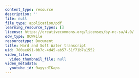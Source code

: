 ```yaml
---
content_type: resource
description: ''
file: null
file_type: application/pdf
learning_resource_types: []
license: https://creativecommons.org/licenses/by-nc-sa/4.0/
ocw_type: OCWFile
resourcetype: Document
title: Hard and Soft Water transcript
uid: 700ae691-0b7c-4d45-ab57-51f71b7a1552
video_files:
  video_thumbnail_file: null
video_metadata:
  youtube_id: 9ayyzdIKaps
---
```

